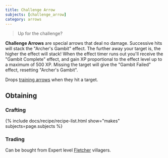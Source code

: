```yaml
---
title: Challenge Arrow
subjects: [challenge_arrow]
category: arrows
---
```

> Up for the challenge?

**Challenge Arrows** are special arrows that deal no damage. Successive hits will stack the "Archer's Gambit" effect. The further away your target is, the higher the effect will stack! When the effect timer runs out you'll receive the "Gambit Complete" effect, and gain XP proportional to the effect level up to a maximum of 500 XP. Missing the target will give the "Gambit Failed" effect, resetting "Archer's Gambit". 

Drops [training arrows](../../archer-s-paradox/training-arrow/) when they hit a target.

Obtaining
---------

### Crafting

{% include docs/recipe/recipe-list.html show="makes" subjects=page.subjects %}

### Trading
Can be bought from Expert level [Fletcher](https://minecraft.fandom.com/wiki/Trading#Fletcher) villagers.